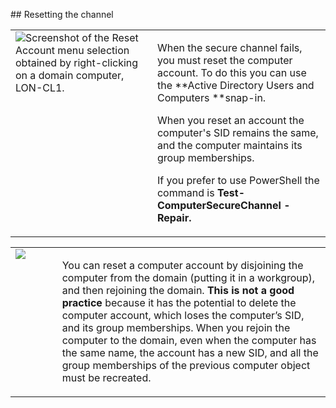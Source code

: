 <p>﻿## Resetting the channel</p>
<table>
<tbody>
<tr>
<td width="312" valign="top"><img src="/static/3.2.3.png"alt="Screenshot of the Reset Account menu selection obtained by right-clicking on a domain computer, LON-CL1."/></td>
<td width="312" valign="top">
<p>When the secure channel fails, you must reset the computer account. To do this you can use the **Active Directory Users and Computers **snap-in.</p>
<p>When you reset an account the computer's SID remains the same, and the computer maintains its group memberships.</p>
<p>If you prefer to use PowerShell the command is <strong>Test-ComputerSecureChannel -Repair.</strong></p>
</td>
</tr>
</tbody>
</table>
<table>
<tbody>
<tr>
<td width="78" valign="top"><img src="/static/0.1.7.png"/>
</td>
<td width="552" valign="top">
<p>You can reset a computer account by disjoining the computer from the domain (putting it in a workgroup), and then rejoining the domain. <strong>This is not a good practice</strong> because it has the potential to delete the computer account, which loses the computer’s SID, and its group memberships. When you rejoin the computer to the domain, even when the computer has the same name, the account has a new SID, and all the group memberships of the previous computer object must be recreated.</p>
</td>
</tr>
</tbody>
</table>
